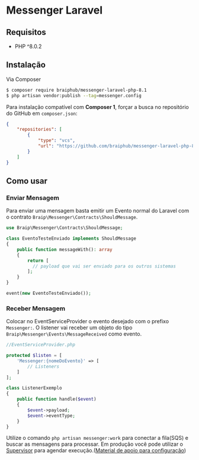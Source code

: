 # Messenger Laravel

## Requisitos

- PHP ^8.0.2 

## Instalação

Via Composer

```bash
$ composer require braiphub/messenger-laravel-php-8.1
$ php artisan vendor:publish --tag=messenger.config
```

Para instalação compatível com **Composer 1**, forçar a busca no repositório do GitHub em `composer.json`:

```json
{
    "repositories": [
        {
            "type": "vcs",
            "url": "https://github.com/braiphub/messenger-laravel-php-8.1"
        }
    ]
}
```

## Como usar

### Enviar Mensagem

Para enviar uma mensagem basta emitir um Evento normal do Laravel com o contrato `Braip\Messenger\Contracts\ShouldMessage`.

```php
use Braip\Messenger\Contracts\ShouldMessage;

class EventoTesteEnviado implements ShouldMessage
{
    public function messageWith(): array
    {
        return [
          // payload que vai ser enviado para os outros sistemas
        ];
    }
}

event(new EventoTesteEnviado());
```

### Receber Mensagem

Colocar no EventServiceProvider o evento desejado com o prefixo `Messenger:`. O listener vai receber um objeto do tipo `Braip\Messenger\Events\MessageReceived` como evento.

```php
//EventServiceProvider.php

protected $listen = [
    'Messenger:{nomeDoEvento}' => [
        // Listeners
    ]
];
```

```php
class ListenerExemplo
{
    public function handle($event)
    {
        $event->payload;
        $event->eventType;
    }
}
```

Utilize o comando `php artisan messenger:work` para conectar a fila(SQS) e buscar as mensagens para processar.
Em produção você pode utilizar o [Supervisor](http://supervisord.org/) para agendar execução.([Material de apoio para configuração](https://www.vivaolinux.com.br/dica/Gerenciando-servicos-com-o-Supervisor))
